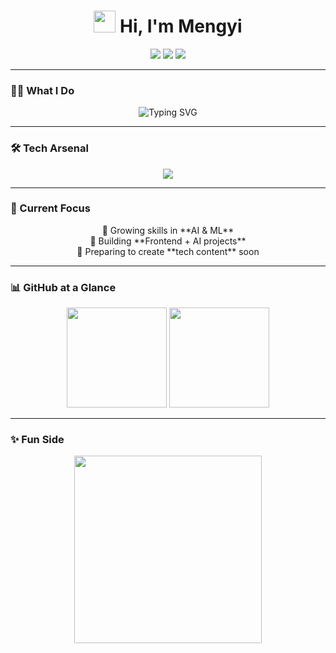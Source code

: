 <h1 align="center">
  <img src="https://media.giphy.com/media/hvRJCLFzcasrR4ia7z/giphy.gif" width="35"> Hi, I'm Mengyi
</h1>

<p align="center">
  <a href="mailto:mengyi.yoeng34@gmail.com"><img src="https://img.shields.io/badge/Email-D14836?style=for-the-badge&logo=gmail&logoColor=white" /></a>
  <a href="https://linkedin.com"><img src="https://img.shields.io/badge/LinkedIn-0e76a8?style=for-the-badge&logo=linkedin&logoColor=white" /></a>
  <a href="https://twitter.com"><img src="https://img.shields.io/badge/Twitter-1DA1F2?style=for-the-badge&logo=twitter&logoColor=white" /></a>
</p>

---

### 👨‍💻 What I Do
<p align="center">
  <img src="https://readme-typing-svg.herokuapp.com?font=Fira+Code&weight=500&size=22&pause=1000&color=36BCF7&center=true&vCenter=true&width=600&lines=Frontend+Developer+⚡;Vue.js+%26+Nuxt.js+Enthusiast+💻;Exploring+AI+and+Machine+Learning+🤖;Lifelong+Learner+%F0%9F%93%9A;Future+Content+Creator+%F0%9F%8E%A5" alt="Typing SVG" />
</p>

---

### 🛠️ Tech Arsenal
<p align="center">
  <img src="https://skillicons.dev/icons?i=vue,nuxt,js,ts,html,css,tailwind,python,nextjs,git,github,vscode,figma&theme=light" />
</p>

---

### 🚀 Current Focus
<p align="center">
  🌱 Growing skills in **AI & ML** <br>
  🔭 Building **Frontend + AI projects** <br>
  🎥 Preparing to create **tech content** soon
</p>

---

### 📊 GitHub at a Glance
<p align="center">
  <img src="https://github-readme-stats.vercel.app/api?username=mengyer34&show_icons=true&theme=tokyonight" height="160" />
  <img src="https://github-readme-streak-stats.herokuapp.com/?user=mengyer34&theme=tokyonight" height="160" />
</p>

---

### ✨ Fun Side
<p align="center">
  <img src="https://media.giphy.com/media/13HgwGsXF0aiGY/giphy.gif" width="300">
</p>

